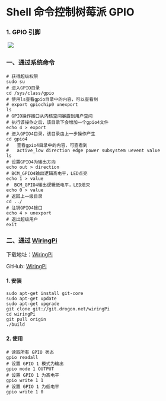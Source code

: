 # Shell 命令控制树莓派 GPIO

### 1. GPIO 引脚

​	![](http://gcsblog.oss-cn-shanghai.aliyuncs.com/blog/2019-06-19-145632.png?gcssloop)

### 一、通过系统命令

```shell
# 获得超级权限
sudo su
# 进入GPIO目录
cd /sys/class/gpio
# 使用ls查看gpio目录中的内容，可以查看到
# export gpiochip0 unexport 
ls
# GPIO操作接口从内核空间暴露到用户空间
# 执行该操作之后，该目录下会增加一个gpio4文件
echo 4 > export
# 进入GPIO4目录，该目录由上一步操作产生
cd gpio4
#   查看gpio4目录中的内容，可查看到
#   active_low direction edge power subsystem uevent value
ls 
# 设置GPIO4为输出方向
echo out > direction
# BCM_GPIO4输出逻辑高电平，LED点亮
echo 1 > value
#  BCM_GPIO4输出逻辑低电平，LED熄灭
echo 0 > value
# 返回上一级目录
cd ../
# 注销GPIO4接口
echo 4 > unexport
# 退出超级用户
exit
```

### 二、通过 [WiringPi](http://wiringpi.com/download-and-install/) 

下载地址：[WiringPi](http://wiringpi.com/download-and-install/)

GitHub: [WiringPi](https://github.com/WiringPi)

#### 1. 安装

```shell
sudo apt-get install git-core
sudo apt-get update
sudo apt-get upgrade
git clone git://git.drogon.net/wiringPi
cd wiringPi
git pull origin
./build
```

#### 2. 使用

```shell
# 读取所有 GPIO 状态
gpio readall
# 设置 GPIO 1 模式为输出
gpio mode 1 OUTPUT
# 设置 GPIO 1 为高电平
gpio write 1 1
# 设置 GPIO 1 为低电平
gpio write 1 0
```

